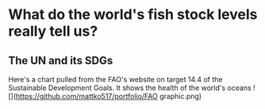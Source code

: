 # What do the world's fish stock levels really tell us?
## The UN and its SDGs
Here's a chart pulled from the FAO's website on target 14.4 of the Sustainable Development Goals. It shows the health of the world's oceans
![](https://github.com/mattko517/portfolio/FAO graphic.png)

